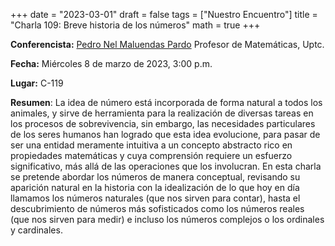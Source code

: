 +++
date  = "2023-03-01"
draft = false
tags  = ["Nuestro Encuentro"]
title = "Charla 109: Breve historia de los números"
math  = true
+++

**Conferencista:** [Pedro Nel Maluendas Pardo](https://matematicas.netlify.app/authors/maluendas-p/) Profesor de Matemáticas, Uptc.

**Fecha:** Miércoles 8 de marzo de 2023, 3:00 p.m.

**Lugar:** C-119

**Resumen**: La idea de número está incorporada de forma natural a todos los animales, y sirve de herramienta para la realización de diversas tareas en los procesos de sobrevivencia, sin embargo, las necesidades particulares de los seres humanos han logrado que esta idea evolucione, para pasar de ser una entidad meramente intuitiva a un concepto abstracto rico en propiedades matemáticas y cuya comprensión requiere un esfuerzo significativo, más allá de las operaciones que los involucran. En esta charla se pretende abordar los números de manera conceptual, revisando su aparición natural en la historia con la idealización de lo que hoy en día llamamos los números naturales (que nos sirven para contar), hasta el descubrimiento de números más sofisticados como los números reales (que nos sirven para medir) e incluso los números complejos o los ordinales y cardinales.
